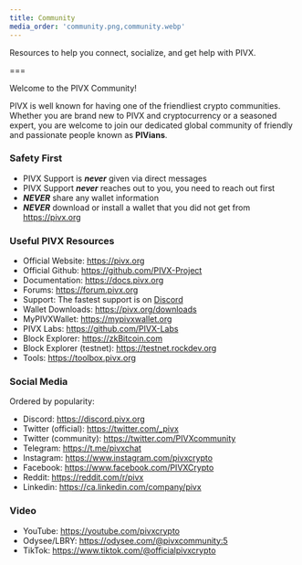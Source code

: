 ```yaml
---
title: Community
media_order: 'community.png,community.webp'
---
```


Resources to help you connect, socialize, and get help with PIVX.

===

Welcome to the PIVX Community!  

PIVX is well known for having one of the friendliest crypto communities.  Whether you are brand new to PIVX and cryptocurrency or a seasoned expert, you are welcome to join our dedicated global community of friendly and passionate people known as **PIVians**. 

### Safety First
* PIVX Support is **_never_** given via direct messages
* PIVX Support **_never_** reaches out to you, you need to reach out first
* **_NEVER_** share any wallet information
* **_NEVER_** download or install a wallet that you did not get from https://pivx.org

### Useful PIVX Resources
* Official Website: https://pivx.org
* Official Github: https://github.com/PIVX-Project
* Documentation: https://docs.pivx.org
* Forums: https://forum.pivx.org
* Support: The fastest support is on [Discord](https://discord.pivx.org)
* Wallet Downloads: https://pivx.org/downloads
* MyPIVXWallet: https://mypivxwallet.org
* PIVX Labs: https://github.com/PIVX-Labs
* Block Explorer: https://zkBitcoin.com
* Block Explorer (testnet): https://testnet.rockdev.org
* Tools: https://toolbox.pivx.org

### Social Media
Ordered by popularity:
* Discord: https://discord.pivx.org 
* Twitter (official): https://twitter.com/_pivx
* Twitter (community): https://twitter.com/PIVXcommunity
* Telegram: https://t.me/pivxchat
* Instagram: https://www.instagram.com/pivxcrypto
* Facebook: https://www.facebook.com/PIVXCrypto
* Reddit: https://reddit.com/r/pivx
* Linkedin: https://ca.linkedin.com/company/pivx

### Video
* YouTube: https://youtube.com/pivxcrypto 
* Odysee/LBRY: https://odysee.com/@pivxcommunity:5
* TikTok: https://www.tiktok.com/@officialpivxcrypto
